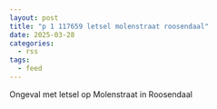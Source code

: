 ```yaml
---
layout: post
title: "p 1 117659 letsel molenstraat roosendaal"
date: 2025-03-28
categories: 
  - rss
tags: 
  - feed
---
```


Ongeval met letsel op Molenstraat in Roosendaal
